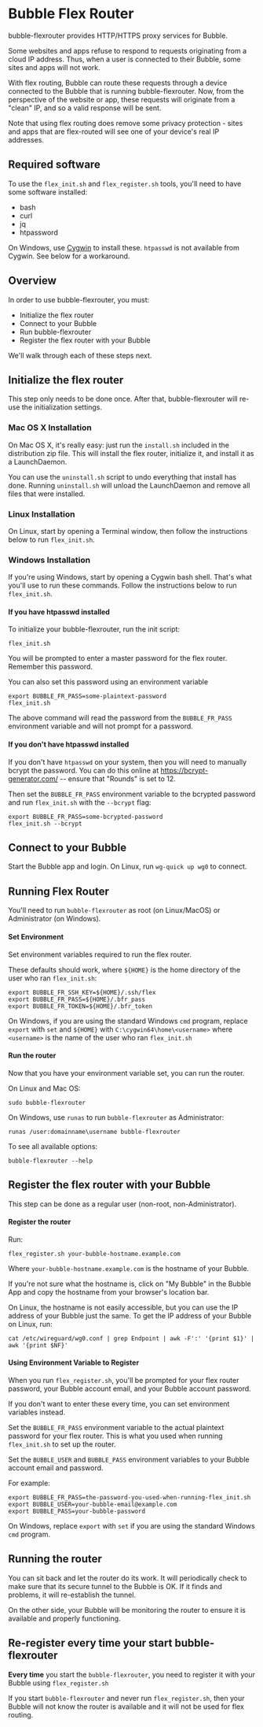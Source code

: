 # Bubble Flex Router
bubble-flexrouter provides HTTP/HTTPS proxy services for Bubble.

Some websites and apps refuse to respond to requests originating from a cloud IP address.
Thus, when a user is connected to their Bubble, some sites and apps will not work.

With flex routing, Bubble can route these requests through a device connected to the Bubble that is running bubble-flexrouter.
Now, from the perspective of the website or app, these requests will originate from a "clean" IP, and so a valid response
will be sent.

Note that using flex routing does remove some privacy protection - sites and apps that are flex-routed will see
one of your device's real IP addresses.

## Required software
To use the `flex_init.sh` and `flex_register.sh` tools, you'll need to have some software installed:

  * bash
  * curl
  * jq
  * htpassword

On Windows, use [Cygwin](https://cygwin.com) to install these.
`htpasswd` is not available from Cygwin. See below for a workaround.

## Overview
In order to use bubble-flexrouter, you must:

  * Initialize the flex router
  * Connect to your Bubble
  * Run bubble-flexrouter
  * Register the flex router with your Bubble

We'll walk through each of these steps next.

## Initialize the flex router
This step only needs to be done once. After that, bubble-flexrouter will re-use the initialization settings.

### Mac OS X Installation
On Mac OS X, it's really easy: just run the `install.sh` included in the distribution zip file.
This will install the flex router, initialize it, and install it as a LaunchDaemon.

You can use the `uninstall.sh` script to undo everything that install has done.
Running `uninstall.sh` will unload the LaunchDaemon and remove all files that were installed.

### Linux Installation
On Linux, start by opening a Terminal window, then follow the instructions below to run `flex_init.sh`.

### Windows Installation
If you're using Windows, start by opening a Cygwin bash shell. That's what you'll use to run these commands.
Follow the instructions below to run `flex_init.sh`.

#### If you have htpasswd installed
To initialize your bubble-flexrouter, run the init script:

```shell script
flex_init.sh
```

You will be prompted to enter a master password for the flex router. Remember this password.

You can also set this password using an environment variable

```shell script
export BUBBLE_FR_PASS=some-plaintext-password
flex_init.sh
```

The above command will read the password from the `BUBBLE_FR_PASS` environment variable and will not
prompt for a password.

#### If you don't have htpasswd installed
If you don't have `htpasswd` on your system, then you will need to manually bcrypt the password.
You can do this online at https://bcrypt-generator.com/ -- ensure that "Rounds" is set to 12.

Then set the `BUBBLE_FR_PASS` environment variable to the bcrypted password and
run `flex_init.sh` with the `--bcrypt` flag:

```shell script
export BUBBLE_FR_PASS=some-bcrypted-password
flex_init.sh --bcrypt
```
 
## Connect to your Bubble
Start the Bubble app and login. On Linux, run `wg-quick up wg0` to connect.

## Running Flex Router
You'll need to run `bubble-flexrouter` as root (on Linux/MacOS) or Administrator (on Windows).

#### Set Environment
Set environment variables required to run the flex router.

These defaults should work, where `${HOME}` is the home directory of the user who ran `flex_init.sh`:

```shell script
export BUBBLE_FR_SSH_KEY=${HOME}/.ssh/flex
export BUBBLE_FR_PASS=${HOME}/.bfr_pass
export BUBBLE_FR_TOKEN=${HOME}/.bfr_token
```

On Windows, if you are using the standard Windows `cmd` program,
replace `export` with `set` and `${HOME}` with `C:\cygwin64\home\<username>`
where `<username>` is the name of the user who ran `flex_init.sh`

#### Run the router
Now that you have your environment variable set, you can run the router.

On Linux and Mac OS:

```shell script
sudo bubble-flexrouter
```

On Windows, use `runas` to run `bubble-flexrouter` as Administrator:

```shell script
runas /user:domainname\username bubble-flexrouter
```

To see all available options:

```shell script
bubble-flexrouter --help
```

## Register the flex router with your Bubble
This step can be done as a regular user (non-root, non-Administrator).

#### Register the router
Run:

```shell script
flex_register.sh your-bubble-hostname.example.com
```

Where `your-bubble-hostname.example.com` is the hostname of your Bubble.

If you're not sure what the hostname is, click on "My Bubble" in the Bubble App and copy the hostname
from your browser's location bar.

On Linux, the hostname is not easily accessible, but you can use the IP address of your Bubble just the same.
To get the IP address of your Bubble on Linux, run:

```shell script
cat /etc/wireguard/wg0.conf | grep Endpoint | awk -F':' '{print $1}' | awk '{print $NF}'
```

#### Using Environment Variable to Register
When you run `flex_register.sh`, you'll be prompted for your flex router password, your Bubble account email,
and your Bubble account password.

If you don't want to enter these every time, you can set environment variables instead.

Set the `BUBBLE_FR_PASS` environment variable to the actual plaintext password for your flex router.
This is what you used when running `flex_init.sh` to set up the router.

Set the `BUBBLE_USER` and `BUBBLE_PASS` environment variables to your Bubble account email and password.

For example:

```shell script
export BUBBLE_FR_PASS=the-password-you-used-when-running-flex_init.sh
export BUBBLE_USER=your-bubble-email@example.com
export BUBBLE_PASS=your-bubble-password
```

On Windows, replace `export` with `set` if you are using the standard Windows `cmd` program.

## Running the router
You can sit back and let the router do its work. It will periodically check to make sure that its
secure tunnel to the Bubble is OK. If it finds and problems, it will re-establish the tunnel.

On the other side, your Bubble will be monitoring the router to ensure it is available and properly functioning.

## Re-register every time your start bubble-flexrouter 
**Every time** you start the `bubble-flexrouter`, you need to register it with your Bubble using `flex_register.sh`

If you start `bubble-flexrouter` and never run `flex_register.sh`, then your Bubble will not know the router is
available and it will not be used for flex routing.
